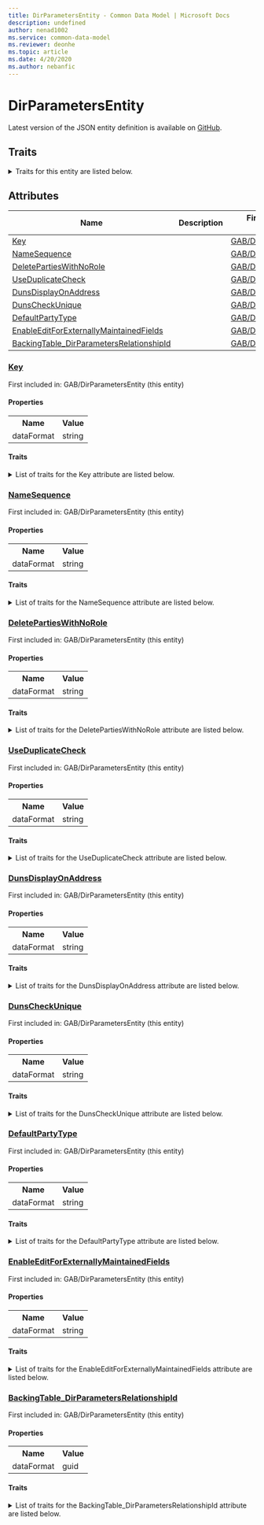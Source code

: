 ```yaml
---
title: DirParametersEntity - Common Data Model | Microsoft Docs
description: undefined
author: nenad1002
ms.service: common-data-model
ms.reviewer: deonhe
ms.topic: article
ms.date: 4/20/2020
ms.author: nebanfic
---
```


# DirParametersEntity

  
 Latest version of the JSON entity definition is available on <a href="https://github.com/Microsoft/CDM/tree/master/schemaDocuments/core/operationsCommon/Entities/Common/GAB/DirParametersEntity.cdm.json" target="_blank">GitHub</a>.  

## Traits

<details>
<summary>Traits for this entity are listed below.  
</summary>

**is.CDM.entityVersion**  
  <table><tr><th>Parameter</th><th>Value</th><th>Data type</th><th>Explanation</th></tr><tr><td>versionNumber</td><td>"1.0.0"</td><td>string</td><td>semantic version number of the entity</td></tr></table>

**is.application.releaseVersion**  
  <table><tr><th>Parameter</th><th>Value</th><th>Data type</th><th>Explanation</th></tr><tr><td>releaseVersion</td><td>"10.0.13.0"</td><td>string</td><td>semantic version number of the application introducing this entity</td></tr></table>

</details>

## Attributes

|Name|Description|First Included in Instance|
|---|---|---|
|[Key](#Key)||<a href="DirParametersEntity.md" target="_blank">GAB/DirParametersEntity</a>|
|[NameSequence](#NameSequence)||<a href="DirParametersEntity.md" target="_blank">GAB/DirParametersEntity</a>|
|[DeletePartiesWithNoRole](#DeletePartiesWithNoRole)||<a href="DirParametersEntity.md" target="_blank">GAB/DirParametersEntity</a>|
|[UseDuplicateCheck](#UseDuplicateCheck)||<a href="DirParametersEntity.md" target="_blank">GAB/DirParametersEntity</a>|
|[DunsDisplayOnAddress](#DunsDisplayOnAddress)||<a href="DirParametersEntity.md" target="_blank">GAB/DirParametersEntity</a>|
|[DunsCheckUnique](#DunsCheckUnique)||<a href="DirParametersEntity.md" target="_blank">GAB/DirParametersEntity</a>|
|[DefaultPartyType](#DefaultPartyType)||<a href="DirParametersEntity.md" target="_blank">GAB/DirParametersEntity</a>|
|[EnableEditForExternallyMaintainedFields](#EnableEditForExternallyMaintainedFields)||<a href="DirParametersEntity.md" target="_blank">GAB/DirParametersEntity</a>|
|[BackingTable_DirParametersRelationshipId](#BackingTable_DirParametersRelationshipId)||<a href="DirParametersEntity.md" target="_blank">GAB/DirParametersEntity</a>|

### <a href=#Key name="Key">Key</a>

First included in: GAB/DirParametersEntity (this entity)  

#### Properties

<table><tr><th>Name</th><th>Value</th></tr><tr><td>dataFormat</td><td>string</td></tr></table>

#### Traits

<details>
<summary>List of traits for the Key attribute are listed below.</summary>

**is.dataFormat.character**  
**is.dataFormat.big**  
**is.dataFormat.array**  
**is.dataFormat.character**  
**is.dataFormat.array**  
</details>

### <a href=#NameSequence name="NameSequence">NameSequence</a>

First included in: GAB/DirParametersEntity (this entity)  

#### Properties

<table><tr><th>Name</th><th>Value</th></tr><tr><td>dataFormat</td><td>string</td></tr></table>

#### Traits

<details>
<summary>List of traits for the NameSequence attribute are listed below.</summary>

**is.dataFormat.character**  
**is.dataFormat.big**  
**is.dataFormat.array**  
**is.dataFormat.character**  
**is.dataFormat.array**  
</details>

### <a href=#DeletePartiesWithNoRole name="DeletePartiesWithNoRole">DeletePartiesWithNoRole</a>

First included in: GAB/DirParametersEntity (this entity)  

#### Properties

<table><tr><th>Name</th><th>Value</th></tr><tr><td>dataFormat</td><td>string</td></tr></table>

#### Traits

<details>
<summary>List of traits for the DeletePartiesWithNoRole attribute are listed below.</summary>

**is.dataFormat.character**  
**is.dataFormat.big**  
**is.dataFormat.array**  
**is.dataFormat.character**  
**is.dataFormat.array**  
</details>

### <a href=#UseDuplicateCheck name="UseDuplicateCheck">UseDuplicateCheck</a>

First included in: GAB/DirParametersEntity (this entity)  

#### Properties

<table><tr><th>Name</th><th>Value</th></tr><tr><td>dataFormat</td><td>string</td></tr></table>

#### Traits

<details>
<summary>List of traits for the UseDuplicateCheck attribute are listed below.</summary>

**is.dataFormat.character**  
**is.dataFormat.big**  
**is.dataFormat.array**  
**is.dataFormat.character**  
**is.dataFormat.array**  
</details>

### <a href=#DunsDisplayOnAddress name="DunsDisplayOnAddress">DunsDisplayOnAddress</a>

First included in: GAB/DirParametersEntity (this entity)  

#### Properties

<table><tr><th>Name</th><th>Value</th></tr><tr><td>dataFormat</td><td>string</td></tr></table>

#### Traits

<details>
<summary>List of traits for the DunsDisplayOnAddress attribute are listed below.</summary>

**is.dataFormat.character**  
**is.dataFormat.big**  
**is.dataFormat.array**  
**is.dataFormat.character**  
**is.dataFormat.array**  
</details>

### <a href=#DunsCheckUnique name="DunsCheckUnique">DunsCheckUnique</a>

First included in: GAB/DirParametersEntity (this entity)  

#### Properties

<table><tr><th>Name</th><th>Value</th></tr><tr><td>dataFormat</td><td>string</td></tr></table>

#### Traits

<details>
<summary>List of traits for the DunsCheckUnique attribute are listed below.</summary>

**is.dataFormat.character**  
**is.dataFormat.big**  
**is.dataFormat.array**  
**is.dataFormat.character**  
**is.dataFormat.array**  
</details>

### <a href=#DefaultPartyType name="DefaultPartyType">DefaultPartyType</a>

First included in: GAB/DirParametersEntity (this entity)  

#### Properties

<table><tr><th>Name</th><th>Value</th></tr><tr><td>dataFormat</td><td>string</td></tr></table>

#### Traits

<details>
<summary>List of traits for the DefaultPartyType attribute are listed below.</summary>

**is.dataFormat.character**  
**is.dataFormat.big**  
**is.dataFormat.array**  
**is.dataFormat.character**  
**is.dataFormat.array**  
</details>

### <a href=#EnableEditForExternallyMaintainedFields name="EnableEditForExternallyMaintainedFields">EnableEditForExternallyMaintainedFields</a>

First included in: GAB/DirParametersEntity (this entity)  

#### Properties

<table><tr><th>Name</th><th>Value</th></tr><tr><td>dataFormat</td><td>string</td></tr></table>

#### Traits

<details>
<summary>List of traits for the EnableEditForExternallyMaintainedFields attribute are listed below.</summary>

**is.dataFormat.character**  
**is.dataFormat.big**  
**is.dataFormat.array**  
**is.dataFormat.character**  
**is.dataFormat.array**  
</details>

### <a href=#BackingTable_DirParametersRelationshipId name="BackingTable_DirParametersRelationshipId">BackingTable_DirParametersRelationshipId</a>

First included in: GAB/DirParametersEntity (this entity)  

#### Properties

<table><tr><th>Name</th><th>Value</th></tr><tr><td>dataFormat</td><td>guid</td></tr></table>

#### Traits

<details>
<summary>List of traits for the BackingTable_DirParametersRelationshipId attribute are listed below.</summary>

**is.dataFormat.character**  
**is.dataFormat.big**  
**is.dataFormat.array**  
**is.dataFormat.guid**  
**means.identity.entityId**  
**is.linkedEntity.identifier**  
Marks the attribute(s) that hold foreign key references to a linked (used as an attribute) entity. This attribute is added to the resolved entity to enumerate the referenced entities.  <table><tr><th>Parameter</th><th>Value</th><th>Data type</th><th>Explanation</th></tr><tr><td>entityReferences</td><td><table><tr><th>entityReference</th><th>attributeReference</th></tr><tr><td><a href="../../../Tables/Common/GAB/Parameter/DirParameters.md" target="_blank">/core/operationsCommon/Tables/Common/GAB/Parameter/DirParameters.cdm.json/DirParameters</a></td><td><a href="../../../Tables/Common/GAB/Parameter/DirParameters.md#RecId" target="_blank">RecId</a></td></tr></table></td><td>entity</td><td>a reference to the constant entity holding the list of entity references</td></tr></table>

**is.dataFormat.guid**  
**is.dataFormat.character**  
**is.dataFormat.array**  
</details>
